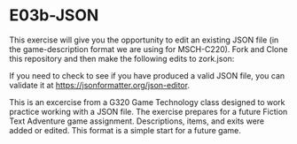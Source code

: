 # E03b-JSON
This exercise will give you the opportunity to edit an existing JSON file (in the game-description format we are using for MSCH-C220). Fork and Clone this repository and then make the following edits to zork.json:
 
If you need to check to see if you have produced a valid JSON file, you can validate it at https://jsonformatter.org/json-editor.



This is an excercise from a G320 Game Technology class designed to work practice working with a JSON file. The exercise prepares for a future Fiction Text Adventure game assignment. Descriptions, items, and exits were added or edited. This format is a simple start for a future game. 